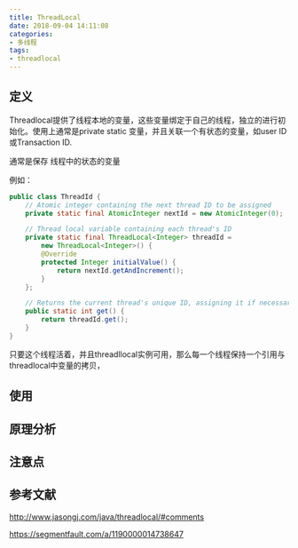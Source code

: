 ```yaml
---
title: ThreadLocal
date: 2018-09-04 14:11:08
categories:
- 多线程
tags:
- threadlocal
---
```


## 定义

Threadlocal提供了线程本地的变量，这些变量绑定于自己的线程，独立的进行初始化。使用上通常是private static 变量，并且关联一个有状态的变量，如user ID 或Transaction ID.

通常是保存 线程中的状态的变量

例如：

```java
public class ThreadId {
    // Atomic integer containing the next thread ID to be assigned
    private static final AtomicInteger nextId = new AtomicInteger(0);

    // Thread local variable containing each thread's ID
    private static final ThreadLocal<Integer> threadId =
        new ThreadLocal<Integer>() {
        @Override 
        protected Integer initialValue() {
            return nextId.getAndIncrement();
        }
    };

    // Returns the current thread's unique ID, assigning it if necessary
    public static int get() {
        return threadId.get();
    }
}
```

只要这个线程活着，并且threadllocal实例可用，那么每一个线程保持一个引用与threadlocal中变量的拷贝，

## 使用

## 原理分析

## 注意点

## 参考文献

http://www.jasongj.com/java/threadlocal/#comments

https://segmentfault.com/a/1190000014738647